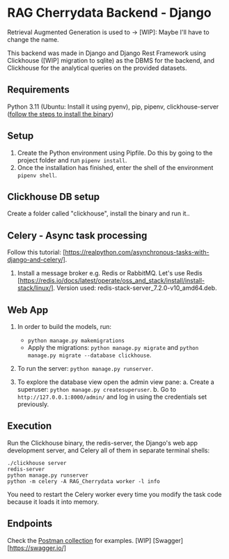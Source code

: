 # RAG Cherrydata Backend - Django

Retrieval Augmented Generation is used to -> [WIP]: Maybe I'll have to change the name.

This backend was made in Django and Django Rest Framework using Clickhouse ([WIP] migration to sqlite)  as the DBMS for the backend, and Clickhouse for the analytical queries on the provided datasets.

## Requirements
Python 3.11 (Ubuntu: Install it using pyenv), pip, pipenv, clickhouse-server ([follow the steps to install the binary](https://clickhouse.com/docs/en/getting-started/quick-start#1-download-the-binary))

## Setup
1. Create the Python environment using Pipfile. Do this by going to the project folder and run `pipenv install`.
2. Once the installation has finished, enter the shell of the environment `pipenv shell`.

## Clickhouse DB setup
Create a folder called "clickhouse", install the binary and run it..

## Celery - Async task processing
Follow this tutorial: [https://realpython.com/asynchronous-tasks-with-django-and-celery/].

1. Install a message broker e.g. Redis or RabbitMQ. Let's use Redis [https://redis.io/docs/latest/operate/oss_and_stack/install/install-stack/linux/]. Version used: redis-stack-server_7.2.0-v10_amd64.deb.

## Web App

1. In order to build the models, run:
    * `python manage.py makemigrations`
    * Apply the migrations: `python manage.py migrate` and `python manage.py migrate --database clickhouse`.

2. To run the server: `python manage.py runserver`.

3. To explore the database view open the admin view pane:
    a. Create a superuser: `python manage.py createsuperuser`.
    b. Go to `http://127.0.0.1:8000/admin/` and log in using the credentials set previously.


## Execution 

Run the Clickhouse binary, the redis-server, the Django's web app development server, and Celery all of them in separate terminal shells:

```
./clickhouse server
redis-server
python manage.py runserver
python -m celery -A RAG_Cherrydata worker -l info
```

You need to restart the Celery worker every time you modify the task code because it loads it into memory.

## Endpoints
Check the [Postman collection](RAG_Cherrydata.postman_collection.json) for examples. 
[WIP] [Swagger][https://swagger.io/] 